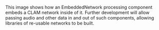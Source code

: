 This image shows how an EmbeddedNetwork processing component embeds a CLAM network inside of it. Further development will allow passing audio and other data in and out of such components, allowing libraries of re-usable networks to be built.

